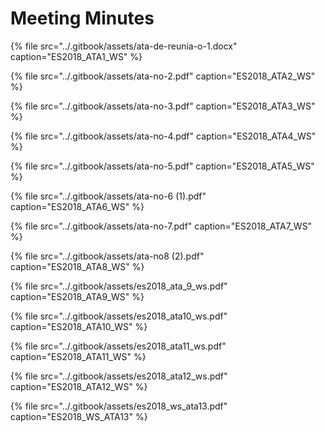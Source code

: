 # Meeting Minutes

{% file src="../.gitbook/assets/ata-de-reunia-o-1.docx" caption="ES2018\_ATA1\_WS" %}

{% file src="../.gitbook/assets/ata-no-2.pdf" caption="ES2018\_ATA2\_WS" %}

{% file src="../.gitbook/assets/ata-no-3.pdf" caption="ES2018\_ATA3\_WS" %}

{% file src="../.gitbook/assets/ata-no-4.pdf" caption="ES2018\_ATA4\_WS" %}

{% file src="../.gitbook/assets/ata-no-5.pdf" caption="ES2018\_ATA5\_WS" %}

{% file src="../.gitbook/assets/ata-no-6 \(1\).pdf" caption="ES2018\_ATA6\_WS" %}

{% file src="../.gitbook/assets/ata-no-7.pdf" caption="ES2018\_ATA7\_WS" %}

{% file src="../.gitbook/assets/ata-no8 \(2\).pdf" caption="ES2018\_ATA8\_WS" %}

{% file src="../.gitbook/assets/es2018\_ata\_9\_ws.pdf" caption="ES2018\_ATA9\_WS" %}

{% file src="../.gitbook/assets/es2018\_ata10\_ws.pdf" caption="ES2018\_ATA10\_WS" %}

{% file src="../.gitbook/assets/es2018\_ata11\_ws.pdf" caption="ES2018\_ATA11\_WS" %}

{% file src="../.gitbook/assets/es2018\_ata12\_ws.pdf" caption="ES2018\_ATA12\_WS" %}

{% file src="../.gitbook/assets/es2018\_ws\_ata13.pdf" caption="ES2018\_WS\_ATA13" %}

